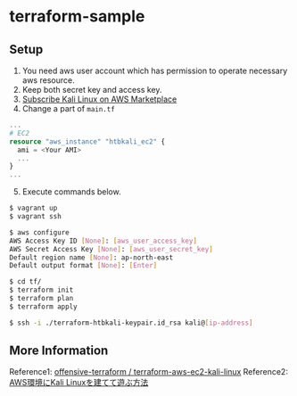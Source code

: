 # terraform-sample

## Setup

1. You need aws user account which has permission to operate necessary aws resource.
2. Keep both secret key and access key.
3. [Subscribe Kali Linux on AWS Marketplace](https://aws.amazon.com/marketplace/server/procurement?productId=8b7fdfe3-8cd5-43cc-8e5e-4e0e7f4139d5)
4. Change a part of `main.tf`

```terraform
...
# EC2
resource "aws_instance" "htbkali_ec2" {
  ami = <Your AMI>
  ...
}
...
```

5. Execute commands below.

```bash
$ vagrant up
$ vagrant ssh

$ aws configure
AWS Access Key ID [None]: [aws_user_access_key]
AWS Secret Access Key [None]: [aws_user_secret_key]
Default region name [None]: ap-north-east
Default output format [None]: [Enter]

$ cd tf/
$ terraform init
$ terraform plan
$ terraform apply

$ ssh -i ./terraform-htbkali-keypair.id_rsa kali@[ip-address]
```

## More Information

Reference1: [offensive-terraform / terraform-aws-ec2-kali-linux](https://github.com/offensive-terraform/terraform-aws-ec2-kali-linux)
Reference2: [AWS環境にKali Linuxを建てて遊ぶ方法](https://chikoblog.hatenablog.jp/entry/2020/12/07/112518)
